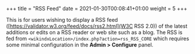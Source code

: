 +++
title = "RSS Feed"
date = 2021-01-30T00:08:41+01:00
weight = 5
+++

This is for users wishing to display a RSS feed ([https://validator.w3.org/feed/docs/rss2.html](W3C RSS 2.0))
of the latest additions or edits on a RSS reader or web site such as a blog.
The RSS is fed from `<wikindxLocation>/index.php?action=rss_RSS_CORE`
which requires some minimal configuration in the __Admin > Configure__  panel.
